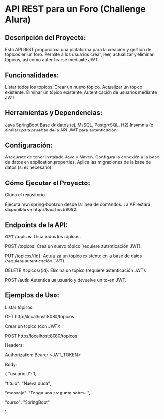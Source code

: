 # API REST para un Foro (Challenge Alura)

## Descripción del Proyecto:
Esta API REST proporciona una plataforma para la creación y gestión de tópicos en un foro. Permite a los usuarios crear, leer, actualizar y eliminar tópicos, así como autenticarse mediante JWT.

## Funcionalidades:

Listar todos los tópicos.
Crear un nuevo tópico.
Actualizar un tópico existente.
Eliminar un tópico existente.
Autenticación de usuarios mediante JWT.

## Herramientas y Dependencias:

Java
SpringBoot
Base de datos (ej. MySQL, PostgreSQL, H2)
Insomnia (o similar) para pruebas de la API
JWT para autenticación

## Configuración:

Asegúrate de tener instalado Java y Maven.
Configura la conexión a la base de datos en application.properties.
Aplica las migraciones de la base de datos (si es necesario).

## Cómo Ejecutar el Proyecto:

Clona el repositorio.

Ejecuta mvn spring-boot:run desde la línea de comandos.
La API estará disponible en http://localhost:8080.

## Endpoints de la API:

GET /topicos: Lista todos los tópicos. 

POST /topicos: Crea un nuevo tópico (requiere autenticación JWT).

PUT /topicos/{id}: Actualiza un tópico existente en la base de datos (requiere autenticación JWT).

DELETE /topicos/{id}: Elimina un tópico (requiere autenticación JWT).

POST /auth: Autentica un usuario y devuelve un token JWT.

## Ejemplos de Uso:

Listar tópicos:

GET http://localhost:8080/topicos

Crear un tópico (con JWT):

POST http://localhost:8080/topicos

Headers:

Authorization: Bearer <JWT_TOKEN>

Body:

{
"usuarioId": 1,

"titulo": "Nueva duda",

"mensaje": "Tengo una pregunta sobre...",

"curso": "SpringBoot"

}

